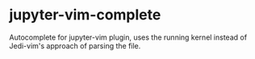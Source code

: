 # jupyter-vim-complete
Autocomplete for jupyter-vim plugin, uses the running kernel instead of Jedi-vim's approach of parsing the file.
